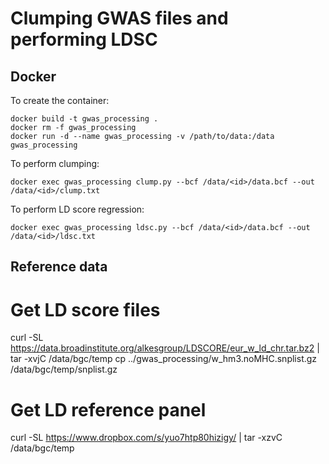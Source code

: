 # Clumping GWAS files and performing LDSC


## Docker

To create the container:

```
docker build -t gwas_processing .
docker rm -f gwas_processing
docker run -d --name gwas_processing -v /path/to/data:/data gwas_processing 
```

To perform clumping:

```
docker exec gwas_processing clump.py --bcf /data/<id>/data.bcf --out /data/<id>/clump.txt
```

To perform LD score regression:

```
docker exec gwas_processing ldsc.py --bcf /data/<id>/data.bcf --out /data/<id>/ldsc.txt
```


## Reference data

# Get LD score files
curl -SL https://data.broadinstitute.org/alkesgroup/LDSCORE/eur_w_ld_chr.tar.bz2 | tar -xvjC /data/bgc/temp
cp ../gwas_processing/w_hm3.noMHC.snplist.gz /data/bgc/temp/snplist.gz

# Get LD reference panel
curl -SL https://www.dropbox.com/s/yuo7htp80hizigy/ | tar -xzvC /data/bgc/temp


